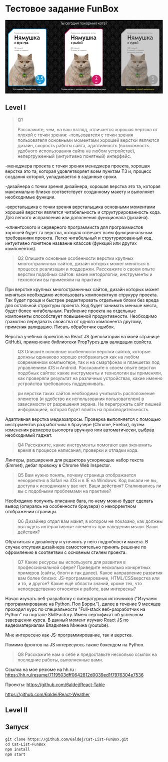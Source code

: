 # Тестовое задание FunBox
![Image alt](https://github.com/6aldej/Cat-List-FunBox/blob/master/other/other.png)
## Level I

>Q1
>
>Расскажите, чем, на ваш взгляд, отличается хорошая вертска от плохой с точки зрения:
-пользователя
с точки зрения пользователя основными моментами хорошей верстки являются дизайн, скорость работы сайта, адаптивность (возможность удобного использования сайта на любом устройстве), непергруженный (интуитивно понятный) интерфейс.

-менеджера проекта
с точки зрения менеджера проекта, хорошая верстка это та, которая удовлетворяет всем пунктам ТЗ и, процесс создания которой, укладывается в заданные сроки.

-дизайнера
с точки зрения дизайнера, хорошая верстка это та, которая максимально близко соответствует созданному макету и выполняет необходимые функции.

-верстальщика
с точки зрения верстальщика основными моментами хорошей верстки является читабельность и структурированность кода. Для легкого исправления или дополнения функционала (дизайна).

-клиентсокого и серверного программиста
для программистов хорошей будет та верстка, которая отвечает всем функциональным требованиям проекта. Легко читабельный и струтурированный код, интуитивно понятное название классов (функций или других компонентов).

>Q2
>Опишите основные особенности верстки крупных многостраничных сайтов,
дизайн которых может меняться в процессе реализации и поддержки.
>Расскажите о своем опыте верстки подобных сайтов: какие методологии, инструменты и технологии вы применяли на практике

При верстке крупных многостраничных сайтов, дизайн которых может меняться необходимо использовать компонентную струкуру проекта. Так будет проще и быстрее редактировать отдельные блоки без вреда для остальной структуры проекта. Код будет занимать меньше места, будет более читабельным. Разбиение проекта на отдельные компоненты способствует повышенной продуктивности. Необходимо грамотно передавать свойства от одного компонента другому, применяя валидацию. Писать обработчик ошибок.

Верстка учебных проектов на React JS (репозитории на моей странице GitHub), применение библиотеки PropTypes для валидации свойств.

>Q3
>Опишите основные особенности верстки сайтов, которые должны одинаково
хорошо отображаться как на любом современном компьютере, так и на
смартфонах и планшетах под управлением iOS и Android. Расскажите о своем
опыте верстки подобных сайтов: какие инструменты и технологии вы применяли,
как проверяли результат на различных устройствах, какие именно устройства
требовалось поддерживать. 

>ри верстки таких сайтов необходимо учитывать расположение элеметов (и удобство их использования пользователем) в зависимости от разрешения экрана. Не перегружать сайт лишней информацией, которая будет влиять на производительность.

Адаптивная верстка медиазапросы. Проверка выполняется с помощью инструментов разработчика в браузере (Chrome, Firefox), путем изменения размеров вьюпорта вручную или автоматически, выбрав необходимый гаджет.

>Q4
>Расскажите, какие инструменты помогают вам экономить время в процессе
написания, проверки и отладки кода. 

Линтеры, расширения для редактора ускоряющие набор текста (Emmet), дебаг провожу в Chrome Web Inspector.

>Q5
>Вам нужно понять, почему страница отображается некорректно в Safari на iOS и в
IE на Windows. Код писали не вы, доступа к исходникам у вас нет. Ваши действия?
Сталкивались ли вы с подобными проблемами на практике?

Необходимо получить описание бага, по нему можно будет сделать вывод (опираясь на особенности браузера) о некорректном отображении страницы.

>Q6
>Дизайнер отдал вам макет, в котором не показано, как должны выглядеть
интерактивные элементы при наведении мыши. Ваши действия?

Обратиться к дизайнеру и уточнить у него подробности макета. В случае отсутвия дизайнера самостоятельно принять решение по офромлению в соответвии с основным стилем проекта.

>Q7
>Какие ресурсы вы используете для развития в профессиональной сфере? Приведите
несколько конкретных примеров (сайты, блоги и так далее). 
>Какое направление развития вам более близко: JS-программирование, HTML/CSSверстка или и то, и другое? 
>Какие ещё области знаний, кроме тех, что непосредственно относятся к работе,
вам интересны?

Начал изучать веб-разработку с литературных источников ("Изучаем программирование на Python. Пол Бэрри."), далее в течение 9 месяцев проходил курс по специальности "Full-stack веб-разработчик на Python" на портале SkillFactory. Имею сертификат об успешном завершении курса. В данный момент изучаю React JS по видеоматериалам Владилена Минина (youtube).

Мне интересено как JS-программирование, так и верстка.

Помимо фронтов на JS интересуюсь также бэкендом на Python.

>Q8
>Расскажите нам о себе и предоставьте несколько ссылок на последние работы,
выполненные вами.

Ссылка на мое резюме на hh.ru : https://hh.ru/resume/7119503dff0642812d0039ed1f7976304e7536

Проекты:
https://github.com/6aldej/React-Table

https://github.com/6aldej/React-Weather


## Level II

## Запуск

    git clone https://github.com/6aldej/Cat-List-FunBox.git
    cd Cat-List-FunBox
    npm install
    npm start



